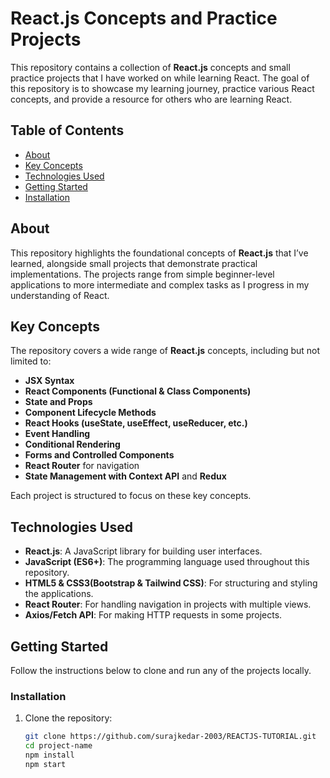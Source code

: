 # React.js Concepts and Practice Projects

This repository contains a collection of **React.js** concepts and small practice projects that I have worked on while learning React. The goal of this repository is to showcase my learning journey, practice various React concepts, and provide a resource for others who are learning React.

## Table of Contents

- [About](#about)
- [Key Concepts](#key-concepts)
- [Technologies Used](#technologies-used)
- [Getting Started](#getting-started)
- [Installation](#installation)

## About

This repository highlights the foundational concepts of **React.js** that I’ve learned, alongside small projects that demonstrate practical implementations. The projects range from simple beginner-level applications to more intermediate and complex tasks as I progress in my understanding of React.

## Key Concepts

The repository covers a wide range of **React.js** concepts, including but not limited to:

- **JSX Syntax**
- **React Components (Functional & Class Components)**
- **State and Props**
- **Component Lifecycle Methods**
- **React Hooks (useState, useEffect, useReducer, etc.)**
- **Event Handling**
- **Conditional Rendering**
- **Forms and Controlled Components**
- **React Router** for navigation
- **State Management with Context API** and **Redux**

Each project is structured to focus on these key concepts.

## Technologies Used

- **React.js**: A JavaScript library for building user interfaces.
- **JavaScript (ES6+)**: The programming language used throughout this repository.
- **HTML5 & CSS3(Bootstrap & Tailwind CSS)**: For structuring and styling the applications.
- **React Router**: For handling navigation in projects with multiple views.
- **Axios/Fetch API**: For making HTTP requests in some projects.

## Getting Started

Follow the instructions below to clone and run any of the projects locally.

### Installation

1. Clone the repository:

   ```bash
   git clone https://github.com/surajkedar-2003/REACTJS-TUTORIAL.git
   cd project-name
   npm install
   npm start
